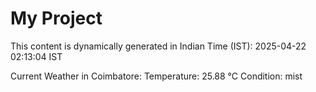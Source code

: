 # My Project

This content is dynamically generated in Indian Time (IST): 2025-04-22 02:13:04 IST


Current Weather in Coimbatore:
Temperature: 25.88 °C
Condition: mist
